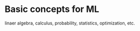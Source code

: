 # Basic concepts for ML

linaer algebra, calculus, probability, statistics, optimization, etc.

```{tableofcontents}
```
